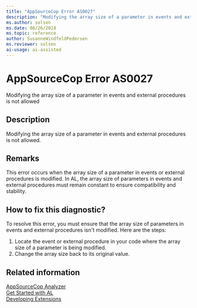 ```yaml
---
title: "AppSourceCop Error AS0027"
description: "Modifying the array size of a parameter in events and external procedures is not allowed."
ms.author: solsen
ms.date: 08/26/2024
ms.topic: reference
author: SusanneWindfeldPedersen
ms.reviewer: solsen
ai-usage: ai-assisted
---
```

[//]: # (START>DO_NOT_EDIT)
[//]: # (IMPORTANT:Do not edit any of the content between here and the END>DO_NOT_EDIT.)
[//]: # (Any modifications should be made in the .xml files in the ModernDev repo.)
# AppSourceCop Error AS0027
Modifying the array size of a parameter in events and external procedures is not allowed

## Description
Modifying the array size of a parameter in events and external procedures is not allowed.

[//]: # (IMPORTANT: END>DO_NOT_EDIT)

## Remarks

This error occurs when the array size of a parameter in events or external procedures is modified. In AL, the array size of parameters in events and external procedures must remain constant to ensure compatibility and stability.

## How to fix this diagnostic?

To resolve this error, you must ensure that the array size of parameters in events and external procedures isn't modified. Here are the steps:

1. Locate the event or external procedure in your code where the array size of a parameter is being modified.
2. Change the array size back to its original value.


## Related information  

[AppSourceCop Analyzer](appsourcecop.md)  
[Get Started with AL](../devenv-get-started.md)  
[Developing Extensions](../devenv-dev-overview.md)  